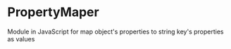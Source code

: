 # PropertyMaper
Module in JavaScript for map object's properties to string key's properties as values
